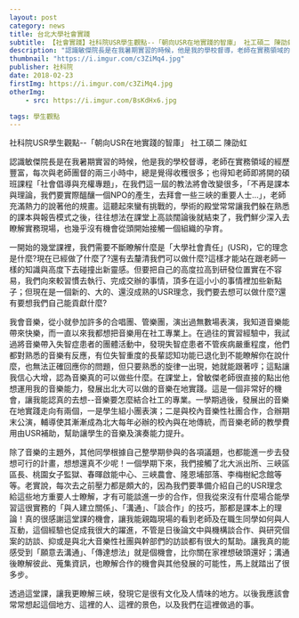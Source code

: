 ```yaml
---
layout: post
category: news
title: 台北大學社會實踐
subtitle: 【社會實踐】社科院USR學生觀點--「朝向USR在地實踐的智庫」 社工碩二 陳劭虹
description: "認識敏傑院長是在我暑期實習的時候，他是我的學校督導，老師在實務領域的經歷豐富，每次與老師團督的兩三小時中，總是覺得收穫很多..."
thumbnail: "https://i.imgur.com/c3ZiMq4.jpg"
publisher: 社科院
date: 2018-02-23
firstImg: https://i.imgur.com/c3ZiMq4.jpg
otherImg:
    - src: https://i.imgur.com/BsKdHx6.jpg

tags: 學生觀點
---
```


社科院USR學生觀點--「朝向USR在地實踐的智庫」
社工碩二 陳劭虹

認識敏傑院長是在我暑期實習的時候，他是我的學校督導，老師在實務領域的經歷豐富，每次與老師團督的兩三小時中，總是覺得收穫很多；也得知老師即將開的碩班課程「社會倡導與充權專題」，在我們這一屆的教法將會改變很多，「不再是課本與理論，我們要實際醞釀一個NPO的產生，去拜會一些三峽的重要人士…」，老師充滿熱力的說著他的規畫。這聽起來蠻有挑戰的，學術的殿堂常常讓我們躲在熟悉的課本與報告模式之後，往往想法在課堂上高談闊論後就結束了，我們鮮少深入去瞭解實務現場，也幾乎沒有機會從頭開始接觸一個組織的孕育。

一開始的幾堂課裡，我們需要不斷瞭解什麼是「大學社會責任」(USR)，它的理念是什麼?現在已經做了什麼了?還有去釐清我們可以做什麼?這樣才能站在跟老師一樣的知識與高度下去碰撞出新靈感。但要把自己的高度拉高到研發位置實在不容易，我們向來較習慣去執行、完成交辦的事情，頂多在這小小的事情裡加些新點子；但現在是一個新的、大的、還沒成熟的USR理念，我們要去想可以做什麼?還有要想我們自己能貢獻什麼?

我會音樂，從小就參加許多的合唱團、管樂團，演出過無數場表演，我知道音樂能帶來快樂，而一直以來我都想把音樂用在社工專業上。在過往的實習經驗中，我試過將音樂帶入失智症患者的團體活動中，發現失智症患者不管疾病嚴重程度，他們都對熟悉的音樂有反應，有位失智重度的長輩認知功能已退化到不能瞭解你在說什麼，也無法正確回應你的問題，但只要熟悉的旋律一出現，她就能跟著哼；這點讓我信心大增，認為音樂真的可以做些什麼。在課堂上，曾敏傑老師很直接的點出他想運用我的音樂能力，發展出北大可以做的音樂在地實踐。這是一個非常好的機會，讓我能認真的去想--音樂要怎麼結合社工的專業。一學期過後，發展出的音樂在地實踐走向有兩個，一是學生組小團表演；二是與校內音樂性社團合作，合辦期末公演，輔導使其漸漸成為北大每年必辦的校內與在地傳統，而音樂老師的教學費用由USR補助，幫助讓學生的音樂及演奏能力提升。

除了音樂的主題外，其他同學根據自己整學期參與的各項議題，也都能進一步去發想可行的計畫，想想還真不少呢！一個學期下來，我們接觸了北大派出所、三峽區區長、桃園女子監獄、春暉啟能中心、三峽農會、隆恩埔部落、李梅樹紀念館等等。老實說，每次去之前壓力都是頗大的，因為我們要準備介紹自己的USR理念給這些地方重要人士瞭解，才有可能談進一步的合作，但我從來沒有什麼場合能學習這很實務的「與人建立關係」、「溝通」、「談合作」的技巧，那都是課本上的理論！真的很感謝這堂課的機會，讓我能親臨現場的看到老師及在職生同學如何與人互動，這個經驗也促成我很大的躍進，不管是日後論文中與機構談合作、與研究個案的訪談、抑或是與北大音樂性社團與幹部們的訪談都有很大的幫助。讓我真的能感受到「願意去溝通」、「傳達想法」就是個機會，比你關在家裡想破頭還好；溝通後瞭解彼此、蒐集資訊，也瞭解合作的機會與其他發展的可能性，馬上就踏出了很多步。

透過這堂課，讓我更瞭解三峽，發現它是很有文化及人情味的地方。以後我應該會常常想起這個地方、這裡的人、這裡的景色，以及我們在這裡做過的事。